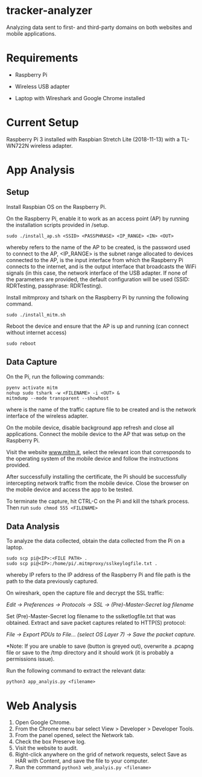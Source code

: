 # tracker-analyzer

Analyzing data sent to first- and third-party domains on both websites and mobile applications. 

# Requirements

* Raspberry Pi 

* Wireless USB adapter 

* Laptop with Wireshark and Google Chrome installed 

# Current Setup

Raspberry Pi 3 installed with Raspbian Stretch Lite (2018-11-13) with a TL-WN722N wireless adapter. 

# App Analysis 

## Setup 

Install Raspbian OS on the Raspberry Pi. 

On the Raspberry Pi, enable it to work as an access point (AP) by running the installation scripts provided in /setup. 
```
sudo ./install_ap.sh <SSID> <PASSPHRASE> <IP_RANGE> <IN> <OUT>
```
whereby <SSID> refers to the name of the AP to be created, <PASSPHRASE> is the password used to connect to the AP, <IP_RANGE> is the subnet range allocated to devices connected to the AP, <IN> is the input interface from which the Raspberry Pi connects to the internet, and <OUT> is the output interface that broadcasts the WiFi signals (in this case, the network interface of the USB adapter. If none of the parameters are provided, the default configuration will be used (SSID: RDRTesting, passphrase: RDRTesting). 

Install mitmproxy and tshark on the Raspberry Pi by running the following command. 
```
sudo ./install_mitm.sh 
```

Reboot the device and ensure that the AP is up and running (can connect without internet access) 
```
sudo reboot
```

## Data Capture  

On the Pi, run the following commands:
```
pyenv activate mitm
nohup sudo tshark -w <FILENAME> -i <OUT> &
mitmdump --mode transparent --showhost 
```
where <FILENAME> is the name of the traffic capture file to be created and <OUT> is the network interface of the wireless adapter. 

On the mobile device, disable background app refresh and close all applications. Connect the mobile device to the AP that was setup on the Raspberry Pi. 

Visit the website www.mitm.it, select the relevant icon that corresponds to the operating system of the mobile device and follow the instructions provided. 

After successfully installing the certificate, the Pi should be successfully intercepting network traffic from the mobile device. Close the browser on the mobile device and access the app to be tested. 

To terminate the capture, hit CTRL-C on the Pi and kill the tshark process. Then run 
```sudo chmod 555 <FILENAME>```

## Data Analysis 

To analyze the data collected, obtain the data collected from the Pi on a laptop. 
```
sudo scp pi@<IP>:<FILE PATH> . 
sudo scp pi@<IP>:/home/pi/.mitmproxy/sslkeylogfile.txt . 
```
whereby IP refers to the IP address of the Raspberry Pi and file path is the path to the data previously captured. 

On wireshark, open the capture file and decrypt the SSL traffic:

*Edit -> Preferences -> Protocols -> SSL -> (Pre)-Master-Secret log filename*

Set (Pre)-Master-Secret log filename to the sslketlogfile.txt that was obtained. 
Extract and save packet captures related to HTTP(S) protocol:

*File -> Export PDUs to File... (select OS Layer 7) -> Save the packet capture.* 

*Note: If you are unable to save (button is greyed out), overwrite a .pcapng file or save to the /tmp directory and it should work (it is probably a permissions issue). 

Run the following command to extract the relevant data:
```
python3 app_analyis.py <filename>
```

# Web Analysis
1. Open Google Chrome.
2. From the Chrome menu bar select View > Developer > Developer Tools.
3. From the panel opened, select the Network tab.
4. Check the box Preserve log.
5. Visit the website to audit. 
6. Right-click anywhere on the grid of network requests, select Save as HAR with Content, and save the file to your computer.
7. Run the command `python3 web_analyis.py <filename>` 
